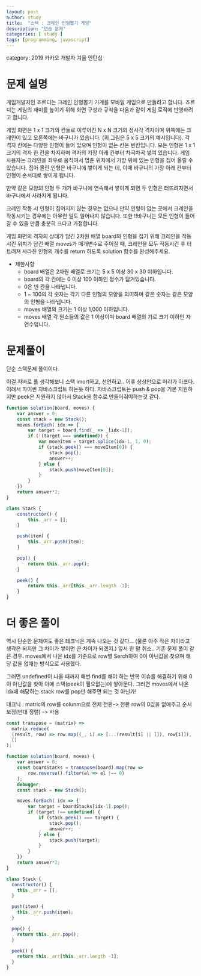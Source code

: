 ```yaml
---
layout: post
author: study
title:  "스택 : 크레인 인형뽑기 게임"
description: "연습 문제"
categories: [ study ]
tags: [programming, javascript]
---
```

category: 2019 카카오 개발자 겨울 인턴십


# 문제 설명

  게임개발자인 죠르디는 크레인 인형뽑기 기계를 모바일 게임으로 만들려고 합니다.
  죠르디는 게임의 재미를 높이기 위해 화면 구성과 규칙을 다음과 같이 게임 로직에 반영하려고 합니다.

  게임 화면은 1 x 1 크기의 칸들로 이루어진 N x N 크기의 정사각 격자이며 위쪽에는 크레인이 있고 오른쪽에는 바구니가 있습니다. (위 그림은 5 x 5 크기의 예시입니다). 각 격자 칸에는 다양한 인형이 들어 있으며 인형이 없는 칸은 빈칸입니다. 모든 인형은 1 x 1 크기의 격자 한 칸을 차지하며 격자의 가장 아래 칸부터 차곡차곡 쌓여 있습니다. 게임 사용자는 크레인을 좌우로 움직여서 멈춘 위치에서 가장 위에 있는 인형을 집어 올릴 수 있습니다. 집어 올린 인형은 바구니에 쌓이게 되는 데, 이때 바구니의 가장 아래 칸부터 인형이 순서대로 쌓이게 됩니다.

  만약 같은 모양의 인형 두 개가 바구니에 연속해서 쌓이게 되면 두 인형은 터뜨려지면서 바구니에서 사라지게 됩니다. 

  크레인 작동 시 인형이 집어지지 않는 경우는 없으나 만약 인형이 없는 곳에서 크레인을 작동시키는 경우에는 아무런 일도 일어나지 않습니다. 또한 !!바구니는 모든 인형이 들어갈 수 있을 만큼 충분히 크다고 가정합니다. 

  게임 화면의 격자의 상태가 담긴 2차원 배열 board와 인형을 집기 위해 크레인을 작동시킨 위치가 담긴 배열 moves가 매개변수로 주어질 때, 크레인을 모두 작동시킨 후 터트려져 사라진 인형의 개수를 return 하도록 solution 함수를 완성해주세요.

 - 제한사항
   - board 배열은 2차원 배열로 크기는 5 x 5 이상 30 x 30 이하입니다.
   - board의 각 칸에는 0 이상 100 이하인 정수가 담겨있습니다.
   - 0은 빈 칸을 나타냅니다.
   - 1 ~ 100의 각 숫자는 각기 다른 인형의 모양을 의미하며 같은 숫자는 같은 모양의 인형을 나타냅니다.
   - moves 배열의 크기는 1 이상 1,000 이하입니다.
   - moves 배열 각 원소들의 값은 1 이상이며 board 배열의 가로 크기 이하인 자연수입니다.

# 문제풀이
  단순 스택문제 풀이이다.

  이걸 자바로 풀 생각해보니 스택 imort하고, 선언하고.. 어휴 상상만으로 머리가 아프다. 이래서 파이썬 자바스크립트 하는듯 하다.
  자바스크립트는 push & pop을 기본 지원하지만 peek은 지원하지 않아서 Stack을 함수로 만들어줘야하는것 같다.

```javascript
function solution(board, moves) {
    var answer = 0;
    const stack = new Stack();
    moves.forEach( idx => {
        var target = board.find(_ => _[idx-1]);
        if (!(target === undefined)) {
            var moveItem = target.splice(idx-1, 1, 0);
            if (stack.peek() === moveItem[0]) {
                stack.pop();
                answer++;
            } else {
                stack.push(moveItem[0]);
            }
        }   
    })
    return answer*2;
}

class Stack {
    constructor() {
        this._arr = [];
    }

    push(item) {
        this._arr.push(item);
    }

    pop() {
        return this._arr.pop();
    }

    peek() {
        return this._arr[this._arr.length -1];
    }
}
```
# 더 좋은 풀이
  역시 단순한 문제여도 좋은 테크닉은 계속 나오는 것 같다... (물론 아주 작은 차이라고 생각은 되지만 그 차이가 쌓이면 큰 차이가 되겠지.) 앞서 한 말 취소..
  기존 문제 풀이 같은 경우. moves에서 나온 idx를 기준으로 row별 Serch하여 0이 아닌값을 찾으며 해당 값을 없애는 방식으로 사용했다.

  그러면 undefined이 나올 때까지 매번 find를 해야 하는 반복 이슈를 해결하기 위해 0이 아닌값을 찾아 아예 스택(peek이 필요없는)에 쌓아둔다.
  그러면 moves에서 나온 idx에 해당하는 stack row를 pop만 해주면 되는 것 아닌가!

   테크닉 : matric의 row를 colunm으로 전체 전환-> 전환 row의 0값을 없애주고 순서 보정(반대 정렬) -> 사용

```javascript
const transpose = (matrix) =>
  matrix.reduce(
  (result, row) => row.map((_, i) => [...(result[i] || []), row[i]]),
  []
);

function solution(board, moves) {
    var answer = 0;
    const boardStacks = transpose(board).map(row =>
        row.reverse().filter(el => el !== 0)
    );
    debugger;
    const stack = new Stack();

    moves.forEach( idx => {
        var target = boardStacks[idx-1].pop();
        if (target !== undefined) {
            if (stack.peek() === target) {
                stack.pop();
                answer++;
            } else {
                stack.push(target);
            }
        }   
    })
    return answer*2;
}

class Stack {
  constructor() {
    this._arr = [];
  }

  push(item) {
    this._arr.push(item);
  }

  pop() {
    return this._arr.pop();
  }

  peek() {
    return this._arr[this._arr.length -1];
  }
}

```
